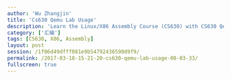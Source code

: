 ```yaml
---
author: 'Wu Zhangjin'
title: 'Cs630 Qemu Lab Usage'
description: 'Learn the Linux/X86 Assembly Course (CS630) with CS630 Qemu Lab'
category: ['汇编']
tags: [CS630, X86, Assembly]
layout: post
session: /1f06d49dfff081e9b54792436590d9f9/
permalink: /2017-03-18-15-21-20-cs630-qemu-lab-usage-00-03-33/
fullscreen: true
---
```

